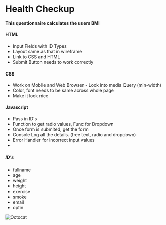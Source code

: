 # Health Checkup

#### This questionnaire calculates the users BMI

#### HTML
* Input Fields with ID Types
* Layout same as that in wireframe
* Link to CSS and HTML
* Submit Button needs to work correctly


#### CSS
* Work on Mobile and Web Browser - Look into media Query (min-width)
* Color, font needs to be same across whole page
* Make it look nice

#### Javascript
* Pass in ID's
* Function to get radio values, Func for Dropdown
* Once form is submited, get the form
* Console Log all the details. (free text, radio and dropdown)
* Error Handler for incorrect input values
*

##### ID's
* fullname
* age
* weight
* height
* exercise
* smoke
* email
* optin








![Octocat](https://og.github.com/mark/github-mark@1200x630.png)
